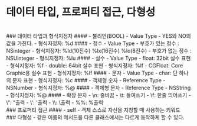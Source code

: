 # 데이터 타입, 프로퍼티 접근, 다형성

</br>
### 데이터 타입과 형식지정자
#### - 불리언(BOOL)
  - Value Type
  - YES와 NO의 값을 가진다.
  - 형식지정자: %d
#### - 정수
  - Value Type
  - 부호가 있는 정수 : NSinteger
  - 형식지정자: %ld(10진수) %lx(16진수) %lo(8진수)
  - 부호가 없는 정수 : NSUinteger
  - 형식지정자: %lu
#### - 실수
  - Value Type
  - float: 32bit 실수 표현
  - 형식지정자: %f
  - double: 64bit 실수 표현
  - 형식지정자: %lf
  - CGFloat: Core Graphic용 실수 표현
  - 형식지정자: %lf
#### - 문자
  - Value Type
  - char: 단 하나의 문자 표현
  - 형식지정자: %c
#### - 객체형 숫자
  - Reference Type
  - NSNumber
  - 형식지정자: %@
#### - 객체형 문자
  - Reference Type
  - NSString
  - 형식지정자: %@
  #### - 확장 문자
  - \n: 줄바꿈
  - \t: 들여쓰기
  - \f: 한줄 띄어쓰기
  - \": "출력
  - \': '출력
  - \\: \출력
  - %%: %출력 

</br>
### 프로퍼티 접근
#### - self
  - 객체 스스로 자신을 지칭할 때 사용하는 키워드

</br>
### 다형성
  - 같은 이름의 메서드를 다른 클래스에서는 다르게 동작하게 할 수 있다.